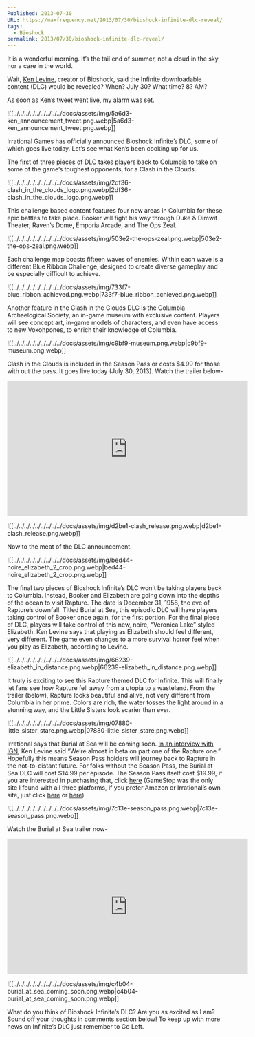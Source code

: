 ```yaml
---
Published: 2013-07-30
URL: https://maxfrequency.net/2013/07/30/bioshock-infinite-dlc-reveal/
tags:
  - Bioshock
permalink: 2013/07/30/bioshock-infinite-dlc-reveal/
---
```

It is a wonderful morning. It’s the tail end of summer, not a cloud in the sky nor a care in the world.

Wait, [Ken Levine](https://twitter.com/IGLevine), creator of Bioshock, said the Infinite downloadable content (DLC) would be revealed? When? July 30? What time? 8? AM?

As soon as Ken’s tweet went live, my alarm was set.

![[../../../../../../../../../docs/assets/img/5a6d3-ken_announcement_tweet.png.webp|5a6d3-ken_announcement_tweet.png.webp]]

Irrational Games has officially announced Bioshock Infinite’s DLC, some of which goes live today. Let’s see what Ken’s been cooking up for us.

The first of three pieces of DLC takes players back to Columbia to take on some of the game’s toughest opponents, for a Clash in the Clouds.

![[../../../../../../../../../docs/assets/img/2df36-clash_in_the_clouds_logo.png.webp|2df36-clash_in_the_clouds_logo.png.webp]]

This challenge based content features four new areas in Columbia for these epic battles to take place. Booker will fight his way through Duke & Dimwit Theater, Raven’s Dome, Emporia Arcade, and The Ops Zeal.

![[../../../../../../../../../docs/assets/img/503e2-the-ops-zeal.png.webp|503e2-the-ops-zeal.png.webp]]

Each challenge map boasts fifteen waves of enemies. Within each wave is a different Blue Ribbon Challenge, designed to create diverse gameplay and be especially difficult to achieve.

![[../../../../../../../../../docs/assets/img/733f7-blue_ribbon_achieved.png.webp|733f7-blue_ribbon_achieved.png.webp]]

Another feature in the Clash in the Clouds DLC is the Columbia Archaelogical Society, an in-game museum with exclusive content. Players will see concept art, in-game models of characters, and even have access to new Voxohpones, to enrich their knowledge of Columbia.

![[../../../../../../../../../docs/assets/img/c9bf9-museum.png.webp|c9bf9-museum.png.webp]]

Clash in the Clouds is included in the Season Pass or costs $4.99 for those with out the pass. It goes live today (July 30, 2013). Watch the trailer below-

<div class=iframe-container>
<iframe width="560" height="315" src="https://www.youtube-nocookie.com/embed/o9VjrvOVb9o?si=Z3r_HyQHpEduYuDf" title="YouTube video player" frameborder="0" allow="accelerometer; autoplay; clipboard-write; encrypted-media; gyroscope; picture-in-picture; web-share" allowfullscreen></iframe>
</div>

![[../../../../../../../../../docs/assets/img/d2be1-clash_release.png.webp|d2be1-clash_release.png.webp]]

Now to the meat of the DLC announcement.

![[../../../../../../../../../docs/assets/img/bed44-noire_elizabeth_2_crop.png.webp|bed44-noire_elizabeth_2_crop.png.webp]]

The final two pieces of Bioshock Infinite’s DLC won’t be taking players back to Columbia. Instead, Booker and Elizabeth are going down into the depths of the ocean to visit Rapture. The date is December 31, 1958, the eve of Rapture’s downfall. Titled Burial at Sea, this episodic DLC will have players taking control of Booker once again, for the first portion. For the final piece of DLC, players will take control of this new, noire, “Veronica Lake” styled Elizabeth. Ken Levine says that playing as Elizabeth should feel different, very different. The game even changes to a more survival horror feel when you play as Elizabeth, according to Levine.

![[../../../../../../../../../docs/assets/img/66239-elizabeth_in_distance.png.webp|66239-elizabeth_in_distance.png.webp]]

It truly is exciting to see this Rapture themed DLC for Infinite. This will finally let fans see how Rapture fell away from a utopia to a wasteland. From the trailer (below), Rapture looks beautiful and alive, not very different from Columbia in her prime. Colors are rich, the water tosses the light around in a stunning way, and the Little Sisters look scarier than ever.

![[../../../../../../../../../docs/assets/img/07880-little_sister_stare.png.webp|07880-little_sister_stare.png.webp]]

Irrational says that Burial at Sea will be coming soon. [In an interview with IGN](http://www.ign.com/articles/2013/07/30/bioshock-infinite-challenge-maps-out-today-story-dlc-soon), Ken Levine said “We’re almost in beta on part one of the Rapture one.” Hopefully this means Season Pass holders will journey back to Rapture in the not-to-distant future. For folks without the Season Pass, the Burial at Sea DLC will cost $14.99 per episode. The Season Pass itself cost $19.99, if you are interested in purchasing that, click [here](http://www.gamestop.com/browse?nav=16k-BioShock+Infinite+Season+Pass) (GameStop was the only site I found with all three platforms, if you prefer Amazon or Irrational’s own site, just click [here](http://www.amazon.com/s/?url=search-alias%3Daps&field-keywords=bioshock+infinite+season+pass&rh=i%3Aaps%2Ck%3Abioshock+infinite+season+pass) or [here](https://store.irrationalgames.com/Category.aspx?c=BioshockInfinite))

![[../../../../../../../../../docs/assets/img/7c13e-season_pass.png.webp|7c13e-season_pass.png.webp]]

Watch the Burial at Sea trailer now-

<iframe width="560" height="315" src="https://www.youtube-nocookie.com/embed/fpgvZay10jE?si=XXDKI0bQxPMZd18P" title="YouTube video player" frameborder="0" allow="accelerometer; autoplay; clipboard-write; encrypted-media; gyroscope; picture-in-picture; web-share" allowfullscreen></iframe>

![[../../../../../../../../../docs/assets/img/c4b04-burial_at_sea_coming_soon.png.webp|c4b04-burial_at_sea_coming_soon.png.webp]]

What do you think of Bioshock Infinite’s DLC? Are you as excited as I am? Sound off your thoughts in comments section below! To keep up with more news on Infinite’s DLC just remember to Go Left.